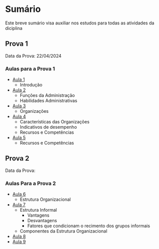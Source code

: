 # Sumário

Este breve sumário visa auxiliar nos estudos para todas as atividades da diciplina

## Prova 1

Data da Prova: 22/04/2024

### Aulas para a Prova 1

- [Aula 1](Aulas/01.md)
  - Introdução
- [Aula 2](Aulas/02.md)
  - Funções da Administração
  - Habilidades Administrativas
- [Aula 3](Aulas/03.md)
  - Organizações
- [Aula 4](Aulas/04.md)
  - Características das Organizações
  - Indicativos de desempenho
  - Recursos e Competências
- [Aula 5](Aulas/05.md)
  - Recursos e Competências

## Prova 2

Data da Prova:

### Aulas Para a Prova 2

- [Aula 6](Aulas/06.md)
  - Estrutura Organizacional
- [Aula 7](Aulas/07.md)
  - Estrutura Informal
    - Vantagens
    - Desvantagens
    - Fatores que condicionam o recimento dos grupos informais
  - Componentes da Estrutura Organizacional
- [Aula 8](Aulas/08.md)
- [Aula 9](Aulas/09.md)
